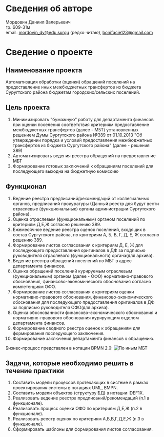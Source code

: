 # Сведения об авторе
Мордовин Даниил Валерьевич  
гр. 609-31м  
email: mordovin_dv@edu.surgu (редко читаю), bonifacie123@gmail.com
# Сведение о проекте
## Наименование проекта
Автоматизация обработки (оценки) обращений поселений на предоставление иных межбюджетных трансфертов из бюджета Суругтского района бюджетам городских/сельских поселений.
## Цель проекта
1. Минимизировать "бумажную" работу для департамента финансов при оценки поселения соответствия критериям предоставление межбюджетных трансфертов (далее - МБТ) установленных решением Думы Сургутского района №389 от 01.10.2013 "Об утверждении порядка и условий предоставления межбюджетных трансфертов из бюджета Сургутского района" (далее - решения 389)
2. Автоматизировать ведения реестра обращений на предоставление МБТ
3. Формирование готовых заключений к обращениям поселений для последующего выходна на бюджетную комиссию
## Функционал
1. Ведение реестра предписаний/рекомендаций от коллегиальных органов, предписаний прокуратуры (Данный реестр для будут вести отраслевые (функциональные) органы администрации Сургутского района).
2. Оценка отраслевым (функциональным) органом поселений по критериям Д,Е,Ж согласно решению 389.
3. Ежемесячное ведение реестра оценок поселений, входящих в состав Сургутского района, по критериям А, Б, В, Г, Д, Е, Ж согласно решению 389.
4. Формирование листов согласования к критериям Д, Е, Ж для последующего предоставления оригиналов в ДФ за подписью руководителя отраслевого (функционального) органа(для архива).
5. Ведение реестра обращений поселений по МБТ в адрес департамента финансов.
6. Оценка обращений поселений курируемым отраслевым (функциональным) органом (далее - ОФО) нормативно-правового обоснования, финансово-экономического обоснования согласно компетенциям ОФО.
7. Формирование листов согласования к критериям оценки нормативно-правового обоснования, финансово-экономического обоснования для последующего предоставления оригиналов в ДФ за подписью руководителя ОФО(для архива).
8. Оценка обоснованности финансово-экономического обоснования и нормативно-правового обоснования курирующим отделом департамента финансов.
9. Формирование сводного реестра оценок к обращениям для формирования последующего заключения.
10. Формирование заключения департамента финансов к обращению.
  
  
Бизнес-процесс представлен в нотации BPMN 2.0:
![По иным МБТ](https://github.com/f104s/389mbt/assets/145187035/5144c8aa-e951-466f-9eda-c4a53a655100)

## Задачи, которые необходимо решить в течение практики

1. Составить модели процессов протекающих в системе в рамках проектирования системы в нотациях UML, BMPN.
2. Составить модели объектов (структуру БД) в нотации IDEF1X.
3. Реализовать ведение реестра предписаний/рекомендаций (п.1 в функционале).
4. Реализовать процесс оценки ОФО по критериям Д,Е,Ж (п.2 в функционале).
5. Реализовать реестр оценок по критериям А,Б,В,Г,Д,Е,Ж (п.3 в функционале).
6. Сформировать шаблоны для формирования листов согласования. 
